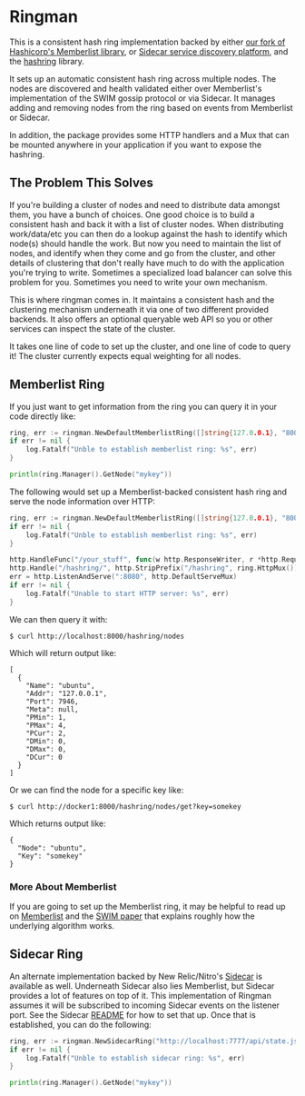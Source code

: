 Ringman
=======

This is a consistent hash ring implementation backed by either [our fork of
Hashicorp's Memberlist library](https://github.com/Nitro/memberlist), or
[Sidecar service discovery platform](https://github.com/Nitro/sidecar), and the
[hashring](https://github.com/serialx/hashring) library.

It sets up an automatic consistent hash ring across multiple nodes. The nodes
are discovered and health validated either over Memberlist's implementation of
the SWIM gossip protocol or via Sidecar. It manages adding and removing nodes
from the ring based on events from Memberlist or Sidecar.

In addition, the package provides some HTTP handlers and a Mux that can be
mounted anywhere in your application if you want to expose the hashring.

The Problem This Solves
-----------------------

If you're building a cluster of nodes and need to distribute data amongst them,
you have a bunch of choices. One good choice is to build a consistent hash and
back it with a list of cluster nodes. When distributing work/data/etc you can
then do a lookup against the hash to identify which node(s) should handle the
work. But now you need to maintain the list of nodes, and identify when they
come and go from the cluster, and other details of clustering that don't really
have much to do with the application you're trying to write.  Sometimes a
specialized load balancer can solve this problem for you. Sometimes you need to
write your own mechanism.

This is where ringman comes in. It maintains a consistent hash and the
clustering mechanism underneath it via one of two different provided backends.
It also offers an optional queryable web API so you or other services can
inspect the state of the cluster.

It takes one line of code to set up the cluster, and one line of code to
query it! The cluster currently expects equal weighting for all
nodes.

Memberlist Ring
---------------

If you just want to get information from the ring you can query it in your code
directly like:

```go
ring, err := ringman.NewDefaultMemberlistRing([]string{127.0.0.1}, "8000")
if err != nil {
    log.Fatalf("Unble to establish memberlist ring: %s", err)
}

println(ring.Manager().GetNode("mykey"))
```

The following would set up a Memberlist-backed consistent hash ring and serve
the node information over HTTP:

```go
ring, err := ringman.NewDefaultMemberlistRing([]string{127.0.0.1}, "8000")
if err != nil {
    log.Fatalf("Unble to establish memberlist ring: %s", err)
}

http.HandleFunc("/your_stuff", func(w http.ResponseWriter, r *http.Request) { w.Write([]byte("OK")) })
http.Handle("/hashring/", http.StripPrefix("/hashring", ring.HttpMux()))
err = http.ListenAndServe(":8080", http.DefaultServeMux)
if err != nil {
	log.Fatalf("Unable to start HTTP server: %s", err)
}
```

We can then query it with:

```
$ curl http://localhost:8000/hashring/nodes
```

Which will return output like:

```
[
  {
    "Name": "ubuntu",
    "Addr": "127.0.0.1",
    "Port": 7946,
    "Meta": null,
    "PMin": 1,
    "PMax": 4,
    "PCur": 2,
    "DMin": 0,
    "DMax": 0,
    "DCur": 0
  }
]
```

Or we can find the node for a specific key like:

```
$ curl http://docker1:8000/hashring/nodes/get?key=somekey
```

Which returns output like:

```
{
  "Node": "ubuntu",
  "Key": "somekey"
}
```

### More About Memberlist
If you are going to set up the Memberlist ring, it may be helpful to read up on
[Memberlist](https://github.com/hashicorp/memberlist) and the [SWIM
paper](https://www.cs.cornell.edu/~asdas/research/dsn02-swim.pdf) that explains
roughly how the underlying algorithm works.

Sidecar Ring
------------

An alternate implementation backed by New Relic/Nitro's
[Sidecar](https://github.com/Nitro/sidecar) is available as well. Underneath
Sidecar also lies Memberlist, but Sidecar provides a lot of features on top of
it. This implementation of Ringman assumes it will be subscribed to incoming
Sidecar events on the listener port. See the Sidecar
[README](https://github.com/Nitro/sidecar) for how to set that up. Once that is
established, you can do the following:

```go
ring, err := ringman.NewSidecarRing("http://localhost:7777/api/state.json")
if err != nil {
    log.Fatalf("Unble to establish sidecar ring: %s", err)
}

println(ring.Manager().GetNode("mykey"))
```


